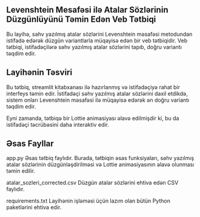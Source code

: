 ## Levenshtein Mesafəsi ilə Atalar Sözlərinin Düzgünlüyünü Təmin Edən Veb Tətbiqi
Bu layihə, səhv yazılmış atalar sözlərini Levenshtein məsafəsi metodundan istifadə edərək düzgün variantlarla müqayisə edən bir veb tətbiqidir. Veb tətbiqi, istifadəçilərə səhv yazılmış atalar sözlərini tapıb, doğru variantı təqdim edir.

## Layihənin Təsviri
Bu tətbiq, streamlit kitabxanası ilə hazırlanmış və istifadəçiyə rahat bir interfeys təmin edir. İstifadəçi səhv yazılmış atalar sözlərini daxil etdikdə, sistem onları Levenshtein məsafəsi ilə müqayisə edərək ən doğru variantı təqdim edir.

Eyni zamanda, tətbiqə bir Lottie animasiyası əlavə edilmişdir ki, bu da istifadəçi təcrübəsini daha interaktiv edir.

## Əsas Fayllar
app.py
Əsas tətbiq faylıdır. Burada, tətbiqin əsas funksiyaları, səhv yazılmış atalar sözlərinin düzgünləşdirilməsi və Lottie animasiyasının əlavə olunması təmin edilir.

atalar_sozleri_corrected.csv
Düzgün atalar sözlərini ehtiva edən CSV faylıdır.

requirements.txt
Layihənin işləməsi üçün lazım olan bütün Python paketlərini ehtiva edir.
